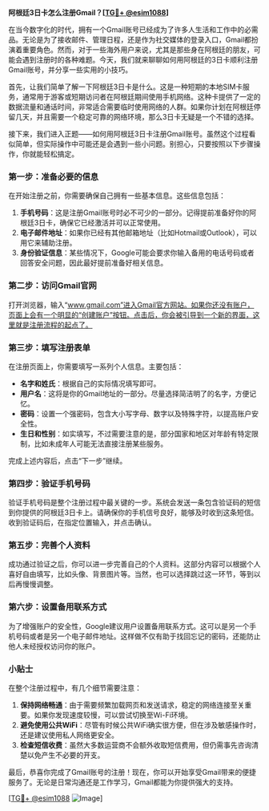 **阿根廷3日卡怎么注册Gmail？[[TG💪+ @esim1088](https://t.me/s/esim1088)]**

在当今数字化的时代，拥有一个Gmail账号已经成为了许多人生活和工作中的必需品。无论是为了接收邮件、管理日程，还是作为社交媒体的登录入口，Gmail都扮演着重要角色。然而，对于一些海外用户来说，尤其是那些身在阿根廷的朋友，可能会遇到注册时的各种难题。今天，我们就来聊聊如何用阿根廷的3日卡顺利注册Gmail账号，并分享一些实用的小技巧。

首先，让我们简单了解一下阿根廷3日卡是什么。这是一种短期的本地SIM卡服务，通常用于游客或短期访问者在阿根廷期间使用手机网络。这种卡提供了一定的数据流量和通话时间，非常适合需要临时使用网络的人群。如果你计划在阿根廷停留几天，并且需要一个稳定可靠的网络环境，那么3日卡无疑是一个不错的选择。

接下来，我们进入正题——如何用阿根廷3日卡注册Gmail账号。虽然这个过程看似简单，但实际操作中可能还是会遇到一些小问题。别担心，只要按照以下步骤操作，你就能轻松搞定。

### 第一步：准备必要的信息

在开始注册之前，你需要确保自己拥有一些基本信息。这些信息包括：

1. **手机号码**：这是注册Gmail账号时必不可少的一部分。记得提前准备好你的阿根廷3日卡，确保它已经激活并可以正常使用。
2. **电子邮件地址**：如果你已经有其他邮箱地址（比如Hotmail或Outlook），可以用它来辅助注册。
3. **身份验证信息**：某些情况下，Google可能会要求你输入备用的电话号码或者回答安全问题，因此最好提前准备好相关信息。

### 第二步：访问Gmail官网

打开浏览器，输入“www.gmail.com”进入Gmail官方网站。如果你还没有账户，页面上会有一个明显的“创建账户”按钮。点击后，你会被引导到一个新的界面，这里就是注册流程的起点了。

### 第三步：填写注册表单

在注册页面上，你需要填写一系列个人信息。主要包括：

- **名字和姓氏**：根据自己的实际情况填写即可。
- **用户名**：这将是你的Gmail地址的一部分。尽量选择简洁明了的名字，方便记忆。
- **密码**：设置一个强密码，包含大小写字母、数字以及特殊字符，以提高账户安全性。
- **生日和性别**：如实填写，不过需要注意的是，部分国家和地区对年龄有特定限制，比如未成年人可能无法直接注册某些服务。

完成上述内容后，点击“下一步”继续。

### 第四步：验证手机号码

验证手机号码是整个注册过程中最关键的一步。系统会发送一条包含验证码的短信到你提供的阿根廷3日卡上。请确保你的手机信号良好，能够及时收到这条短信。收到验证码后，在指定位置输入，并点击确认。

### 第五步：完善个人资料

成功通过验证之后，你可以进一步完善自己的个人资料。这部分内容可以根据个人喜好自由填写，比如头像、背景图片等。当然，也可以选择跳过这一环节，等到以后再慢慢调整。

### 第六步：设置备用联系方式

为了增强账户的安全性，Google建议用户设置备用联系方式。这可以是另一个手机号码或者是另一个电子邮件地址。这样做不仅有助于找回忘记的密码，还能防止他人未经授权访问你的账户。

### 小贴士

在整个注册过程中，有几个细节需要注意：

1. **保持网络畅通**：由于需要频繁加载网页和发送请求，稳定的网络连接至关重要。如果你发现速度较慢，可以尝试切换至Wi-Fi环境。
2. **避免使用公共WiFi**：尽管有时候公共WiFi确实很方便，但在涉及敏感操作时，还是建议使用私人网络更安全。
3. **检查短信收费**：虽然大多数运营商不会额外收取短信费用，但仍需事先咨询清楚以免产生不必要的开支。

最后，恭喜你完成了Gmail账号的注册！现在，你可以开始享受Gmail带来的便捷服务了。无论是日常沟通还是工作学习，Gmail都能为你提供强大的支持。

[[TG💪+ @esim1088](https://t.me/s/esim1088) ![Image](https://i.postimg.cc/4NQfJmqS/Snipaste-2025-05-13-00-14-12.png)]